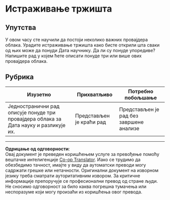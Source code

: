 <!--
CO_OP_TRANSLATOR_METADATA:
{
  "original_hash": "96f3696153d9ed54b19a1bb65438c104",
  "translation_date": "2025-08-30T17:50:16+00:00",
  "source_file": "5-Data-Science-In-Cloud/17-Introduction/assignment.md",
  "language_code": "sr"
}
-->
# Истраживање тржишта

## Упутства

У овом часу сте научили да постоји неколико важних провајдера облака. Урадите истраживање тржишта како бисте открили шта сваки од њих може да понуди Дата научнику. Да ли су понуде упоредиве? Напишите рад у којем ћете описати понуде три или више ових провајдера облака.

## Рубрика

Изузетно | Прихватљиво | Потребно побољшање
--- | --- | --- |
Једностранични рад описује понуде три провајдера облака за Дата науку и разликује их. | Представљен је краћи рад | Представљен је рад без завршене анализе

---

**Одрицање од одговорности**:  
Овај документ је преведен коришћењем услуге за превођење помоћу вештачке интелигенције [Co-op Translator](https://github.com/Azure/co-op-translator). Иако се трудимо да обезбедимо тачност, имајте у виду да аутоматски преводи могу садржати грешке или нетачности. Оригинални документ на изворном језику треба сматрати ауторитативним извором. За критичне информације препоручује се професионални превод од стране људи. Не сносимо одговорност за било каква погрешна тумачења или неспоразуме који могу произаћи из коришћења овог превода.